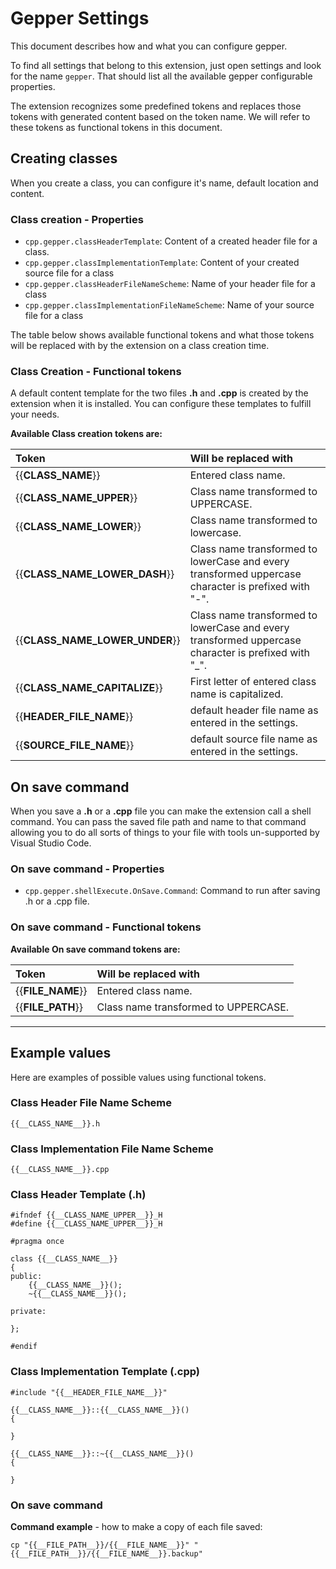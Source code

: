 # Gepper Settings

This document describes how and what you can configure gepper.

To find all settings that belong to this extension, just open settings and look
for the name `gepper`.  That should list all the available gepper configurable
 properties.


The extension recognizes some predefined tokens and replaces those tokens with
generated content based on the token name.  We will refer to these tokens as 
functional tokens in this document.

## Creating classes

When you create a class, you can configure it's name, default location and 
content.

### Class creation - Properties

* `cpp.gepper.classHeaderTemplate`: Content of a created header file for a class.
* `cpp.gepper.classImplementationTemplate`: Content of your created source file for a class
* `cpp.gepper.classHeaderFileNameScheme`: Name of your header file  for a class
* `cpp.gepper.classImplementationFileNameScheme`: Name of your source  file for a class


The table below shows available functional tokens and what those tokens will be
replaced with by the extension on a class creation time.

### Class Creation - Functional tokens

A default content template for the two files **.h** and **.cpp** is created by 
the extension when it is installed.  You can configure these templates to 
fulfill your needs.

**Available Class creation tokens are:**

| Token | Will be replaced with |
|:------------------------------ | :----------------------------------------------------|
| {{__CLASS_NAME__}}             | Entered class name.                                  |
| {{__CLASS_NAME_UPPER__}}       | Class name transformed to UPPERCASE.                 |
| {{__CLASS_NAME_LOWER__}}       | Class name transformed to lowercase.                 |
| {{__CLASS_NAME_LOWER_DASH__}}  | Class name transformed to lowerCase and every transformed uppercase character is prefixed with "-".  |
| {{__CLASS_NAME_LOWER_UNDER__}} | Class name transformed to lowerCase and every transformed uppercase character is prefixed with "_".  |
| {{__CLASS_NAME_CAPITALIZE__}}  | First letter of entered class name is capitalized.   |
| {{__HEADER_FILE_NAME__}}       | default header file name as entered in the settings. |
| {{__SOURCE_FILE_NAME__}}       | default source file name as entered in the settings. |

## On save command

When you save a **.h** or a **.cpp** file you can make the extension call a shell 
command.  You can pass the saved file path and name to that command allowing you
to do all sorts of things to your file with tools un-supported by 
Visual Studio Code.

### On save command - Properties

* `cpp.gepper.shellExecute.OnSave.Command`: Command to run after saving .h or a .cpp file.

### On save command - Functional tokens

**Available On save command tokens are:**

| Token             | Will be replaced with                |
| :---------------- | :----------------------------------- |
| {{__FILE_NAME__}} | Entered class name.                  |
| {{__FILE_PATH__}} | Class name transformed to UPPERCASE. |

----------

## Example values

Here are examples of possible values using functional tokens.

### Class Header File Name Scheme
```
{{__CLASS_NAME__}}.h
```

### Class Implementation File Name Scheme
```
{{__CLASS_NAME__}}.cpp
```

### Class Header Template (.h)
```
#ifndef {{__CLASS_NAME_UPPER__}}_H
#define {{__CLASS_NAME_UPPER__}}_H

#pragma once

class {{__CLASS_NAME__}}
{
public:
    {{__CLASS_NAME__}}();
    ~{{__CLASS_NAME__}}();

private:

};

#endif
```

### Class Implementation Template (.cpp)
```
#include "{{__HEADER_FILE_NAME__}}"

{{__CLASS_NAME__}}::{{__CLASS_NAME__}}()
{

}

{{__CLASS_NAME__}}::~{{__CLASS_NAME__}}()
{

}
```

### On save command

**Command example** - how to make a copy of each file saved:
```
cp "{{__FILE_PATH__}}/{{__FILE_NAME__}}" "{{__FILE_PATH__}}/{{__FILE_NAME__}}.backup"
```